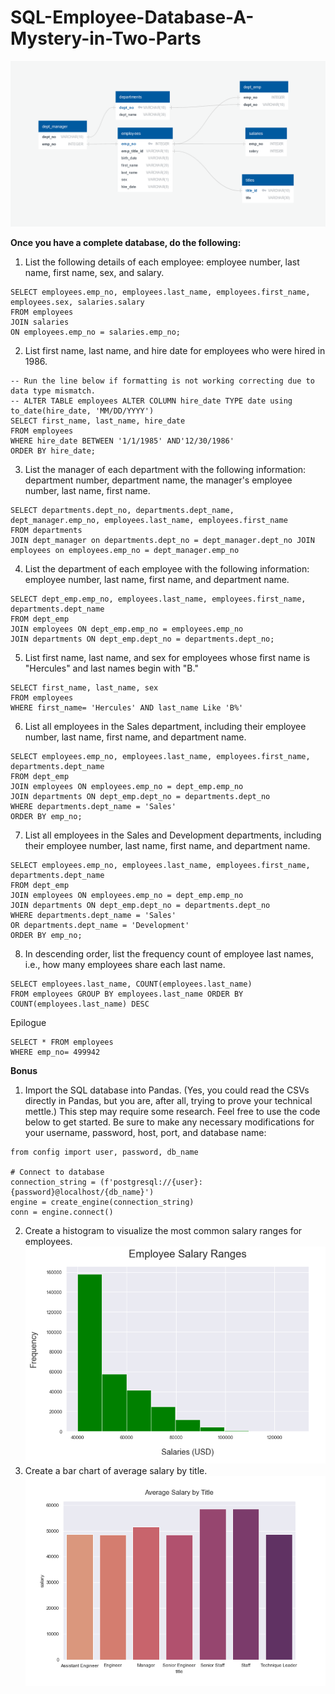 # SQL-Employee-Database-A-Mystery-in-Two-Parts
![Alt text](Submission-Final/employeeERD.png?raw=true "Title")


**Once you have a complete database, do the following:**
1) List the following details of each employee: employee number, last name, first name, sex, and salary.
```
SELECT employees.emp_no, employees.last_name, employees.first_name, employees.sex, salaries.salary
FROM employees
JOIN salaries
ON employees.emp_no = salaries.emp_no;
```
2) List first name, last name, and hire date for employees who were hired in 1986.
``` 
-- Run the line below if formatting is not working correcting due to data type mismatch.
-- ALTER TABLE employees ALTER COLUMN hire_date TYPE date using to_date(hire_date, 'MM/DD/YYYY')
SELECT first_name, last_name, hire_date 
FROM employees
WHERE hire_date BETWEEN '1/1/1985' AND'12/30/1986'
ORDER BY hire_date;
```

3) List the manager of each department with the following information: department number, department name, the manager's employee number, last name, first name.
```
SELECT departments.dept_no, departments.dept_name, dept_manager.emp_no, employees.last_name, employees.first_name
FROM departments
JOIN dept_manager on departments.dept_no = dept_manager.dept_no JOIN employees on employees.emp_no = dept_manager.emp_no
```
4) List the department of each employee with the following information: employee number, last name, first name, and department name.
```
SELECT dept_emp.emp_no, employees.last_name, employees.first_name, departments.dept_name
FROM dept_emp
JOIN employees ON dept_emp.emp_no = employees.emp_no
JOIN departments ON dept_emp.dept_no = departments.dept_no;
```
5) List first name, last name, and sex for employees whose first name is "Hercules" and last names begin with "B."
```
SELECT first_name, last_name, sex
FROM employees
WHERE first_name= 'Hercules' AND last_name Like 'B%'
```
6) List all employees in the Sales department, including their employee number, last name, first name, and department name.
```
SELECT employees.emp_no, employees.last_name, employees.first_name, departments.dept_name
FROM dept_emp
JOIN employees ON employees.emp_no = dept_emp.emp_no
JOIN departments ON dept_emp.dept_no = departments.dept_no
WHERE departments.dept_name = 'Sales'
ORDER BY emp_no;
```
7) List all employees in the Sales and Development departments, including their employee number, last name, first name, and department name.
```
SELECT employees.emp_no, employees.last_name, employees.first_name, departments.dept_name
FROM dept_emp
JOIN employees ON employees.emp_no = dept_emp.emp_no
JOIN departments ON dept_emp.dept_no = departments.dept_no
WHERE departments.dept_name = 'Sales'
OR departments.dept_name = 'Development'
ORDER BY emp_no;
```
8) In descending order, list the frequency count of employee last names, i.e., how many employees share each last name.
```
SELECT employees.last_name, COUNT(employees.last_name)
FROM employees GROUP BY employees.last_name ORDER BY COUNT(employees.last_name) DESC
```
Epilogue
```
SELECT * FROM employees
WHERE emp_no= 499942
```
**Bonus**
1) Import the SQL database into Pandas. (Yes, you could read the CSVs directly in Pandas, but you are, after all, trying to prove your technical mettle.) This step may require some research. Feel free to use the code below to get started. Be sure to make any necessary modifications for your username, password, host, port, and database name:
```
from config import user, password, db_name

# Connect to database
connection_string = (f'postgresql://{user}:{password}@localhost/{db_name}')
engine = create_engine(connection_string)                     
conn = engine.connect()
```
2) Create a histogram to visualize the most common salary ranges for employees.\
![Alt text](Submission-Final/salaryfreq.png?raw=true "Title")
3) Create a bar chart of average salary by title.
![Alt text](Submission-Final/salarybytitle.png?raw=true "Title")
